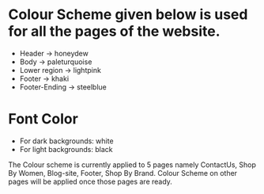 # Colour Scheme given below is used for all the pages of the website. 

- Header -> honeydew
- Body -> paleturquoise
- Lower region -> lightpink
- Footer -> khaki
- Footer-Ending -> steelblue

# Font Color

- For dark backgrounds: white
- For light backgrounds: black

The Colour scheme is currently applied to 5 pages namely ContactUs, Shop By Women, Blog-site, Footer, Shop By Brand.
Colour Scheme on other pages will be applied once those pages are ready.
